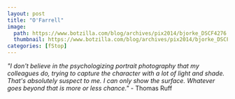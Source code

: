 ```yaml
---
layout: post
title: "O'Farrell"
image:
  path: https://www.botzilla.com/blog/archives/pix2014/bjorke_DSCF4276.jpg
  thumbnail: https://www.botzilla.com/blog/archives/pix2014/bjorke_DSCF4276.jpg
categories: [fStop]
---
```


<p class="well"><i>"I don't believe in the psychologizing portrait photography that my colleagues do, trying to capture the character with a lot of light and shade. That's absolutely suspect to me. I can only show the surface. Whatever goes beyond that is more or less chance."</i> - Thomas Ruff</p>
